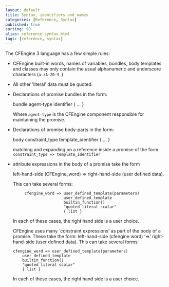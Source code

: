 ```yaml
---
layout: default
title: Syntax, identifiers and names
categories: [Reference, Syntax]
published: true
sorting: 90
alias: reference-syntax.html
tags: [reference, syntax]
---
```


The CFEngine 3 language has a few simple rules:

-   CFEngine built-in words, names of variables, bundles, body templates and classes may only contain the usual alphanumeric and underscore characters (`a-zA-Z0-9_`)
-   All other 'literal' data must be quoted.
-   Declarations of promise bundles in the form:

     bundle agent-type identifier
     {
     ...
     }

    Where `agent-type` is the CFEngine component responsible for maintaining the promise.

-   Declarations of promise body-parts in the form:

     body constraint_type template_identifier
     {
     ...
     }

    matching and expanding on a reference inside a promise of the form `constraint_type => template_identifier`

-   attribute expressions in the body of a promise take the form

      left-hand-side (CFEngine_word) => right-hand-side (user defined data).

    This can take several forms:

             cfengine_word => user_defined_template(parameters)
                              user_defined_template
                              builtin_function()
                              "quoted literal scalar"
                              { list }

    In each of these cases, the right hand side is a user choice.

	CFEngine uses many `constraint expressions' as part of the body of a promise. These take the form: left-hand-side (cfengine word) ‘=>’ right-hand-side (user defined data). This can take several forms:

	    cfengine_word => user_defined_template(parameters)
	        user_defined_template
	        builtin_function()
	        "quoted literal scalar"
	        { list }

	In each of these cases, the right hand side is a user choice.

